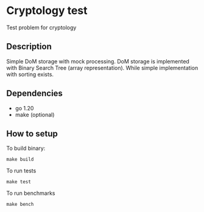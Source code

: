 # Cryptology test

Test problem for cryptology

## Description

Simple DoM storage with mock processing.
DoM storage is implemented with Binary Search Tree (array representation). While simple implementation with sorting exists.

## Dependencies

- go 1.20
- make (optional)

## How to setup

To build binary:

```shell
make build
```

To run tests

```shell
make test
```

To run benchmarks

```shell
make bench
```
